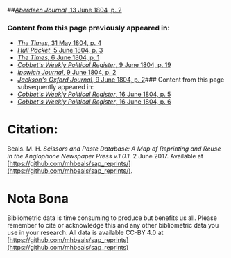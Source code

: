##[*Aberdeen Journal*, 13 June 1804, p. 2](https://mhbeals.github.io/sap_html/Aberdeen-Journal/Aberdeen-Journal-13-June-1804-p-2)

### Content from this page previously appeared in:
+ [*The Times*, 31 May 1804, p. 4](https://mhbeals.github.io/sap_html/The-Times/The-Times-31-May-1804-p-4)
+ [*Hull Packet*, 5 June 1804, p. 3](https://mhbeals.github.io/sap_html/Hull-Packet/Hull-Packet-5-June-1804-p-3)
+ [*The Times*, 6 June 1804, p. 1](https://mhbeals.github.io/sap_html/The-Times/The-Times-6-June-1804-p-1)
+ [*Cobbet's Weekly Political Register*, 9 June 1804, p. 19](https://mhbeals.github.io/sap_html/Cobbet's-Weekly-Political-Register/Cobbet's-Weekly-Political-Register-9-June-1804-p-19)
+ [*Ipswich Journal*, 9 June 1804, p. 2](https://mhbeals.github.io/sap_html/Ipswich-Journal/Ipswich-Journal-9-June-1804-p-2)
+ [*Jackson's Oxford Journal*, 9 June 1804, p. 2](https://mhbeals.github.io/sap_html/Jackson's-Oxford-Journal/Jackson's-Oxford-Journal-9-June-1804-p-2)### Content from this page subsequently appeared in:
+ [*Cobbet's Weekly Political Register*, 16 June 1804, p. 5](https://mhbeals.github.io/sap_html/Cobbet's-Weekly-Political-Register/Cobbet's-Weekly-Political-Register-16-June-1804-p-5)
+ [*Cobbet's Weekly Political Register*, 16 June 1804, p. 6](https://mhbeals.github.io/sap_html/Cobbet's-Weekly-Political-Register/Cobbet's-Weekly-Political-Register-16-June-1804-p-6)
                    
# Citation: 

Beals. M. H. *Scissors and Paste Database: A Map of Reprinting and Reuse in the Anglophone Newspaper Press v.1.0.1.* 2 June 2017. Available at [https://github.com/mhbeals/sap_reprints/](https://github.com/mhbeals/sap_reprints/). 
                    
# Nota Bona

Bibliometric data is time consuming to produce but benefits us all. Please remember to cite or acknowledge this and any other bibliometric data you use in your research. All data is available CC-BY 4.0 at [https://github.com/mhbeals/sap_reprints](https://github.com/mhbeals/sap_reprints)